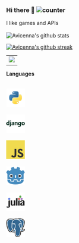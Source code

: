 ### Hi there 👋               ![counter](https://enjle1r4ff7hltp.m.pipedream.net)
I like games and APIs  
</br>
![Avicenna's github stats](https://github-readme-stats.vercel.app/api?username=avicennajr&count_private=true&show_icons=true&theme=synthwave)

[![Avicenna's github streak](https://github-readme-streak-stats.herokuapp.com/?user=avicennajr&theme=blue-green)](https://github.com/avicennajr/)
<center>
  <table>
  <tr>
      <td><a href="https://github-readme-stats.vercel.app/api/top-langs/?username=avicennajr&layout=compact&langs_count=8&hide=Mako&theme=nightowl&count_private=true&border_radius=15&border_color=#212121">
  <img  src="https://github-readme-stats.vercel.app/api/top-langs/?username=avicennajr&layout=compact&langs_count=8&hide=html&theme=nightowl&border_radius=15&border_color=#212121" />
  
</a>
</td>
  </tr>   
</table>
</center>

**Languages**


<code > <img height = "50" src = "https://raw.githubusercontent.com/github/explore/80688e429a7d4ef2fca1e82350fe8e3517d3494d/topics/python/python.png" > </code >
<code > <img height = "50" src = "https://raw.githubusercontent.com/github/explore/80688e429a7d4ef2fca1e82350fe8e3517d3494d/topics/django/django.png" > </code >
<code > <img height = "50" src = "https://raw.githubusercontent.com/github/explore/80688e429a7d4ef2fca1e82350fe8e3517d3494d/topics/javascript/javascript.png" > </code >
<code > <img height = "50" src = "https://raw.githubusercontent.com/github/explore/80688e429a7d4ef2fca1e82350fe8e3517d3494d/topics/godot/godot.png" > </code >
<code > <img height = "50" src = "https://raw.githubusercontent.com/github/explore/49e13f12be05e7e3f3616bb7a5030d70b259f320/topics/julia/julia.png" > </code >
<code > <img height = "50" src = "https://raw.githubusercontent.com/github/explore/80688e429a7d4ef2fca1e82350fe8e3517d3494d/topics/postgresql/postgresql.png" > </code >
<!--
**avicennajr/avicennajr** is a ✨ _special_ ✨ repository because its `README.md` (this file) appears on your GitHub profile.
Here are some ideas to get you started:
- 🔭 I’m currently working on ...
- 🌱 I’m currently learning ...
- 👯 I’m looking to collaborate on ...
- 🤔 I’m looking for help with ...
- 💬 Ask me about ...
- 📫 How to reach me: ...
- 😄 Pronouns: ...
- ⚡ Fun fact: ...
-->
